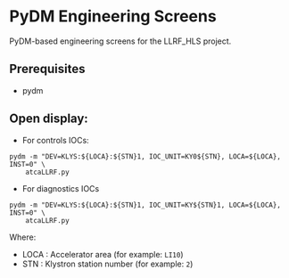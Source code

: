 # PyDM Engineering Screens

PyDM-based engineering screens for the LLRF_HLS project.

## Prerequisites
 * pydm

## Open display:
* For controls IOCs:
```
pydm -m "DEV=KLYS:${LOCA}:${STN}1, IOC_UNIT=KY0${STN}, LOCA=${LOCA}, INST=0" \
    atcaLLRF.py
```

* For diagnostics IOCs
```
pydm -m "DEV=KLYS:${LOCA}:${STN}1, IOC_UNIT=KY${STN}1, LOCA=${LOCA}, INST=0" \
    atcaLLRF.py
```

Where:
- LOCA : Accelerator area (for example: `LI10`)
- STN : Klystron station number (for example: `2`)
